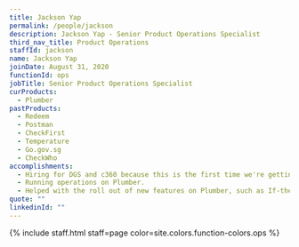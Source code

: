 ```yaml
---
title: Jackson Yap
permalink: /people/jackson
description: Jackson Yap - Senior Product Operations Specialist
third_nav_title: Product Operations
staffId: jackson
name: Jackson Yap
joinDate: August 31, 2020
functionId: ops
jobTitle: Senior Product Operations Specialist
curProducts:
  - Plumber
pastProducts:
  - Redeem
  - Postman
  - CheckFirst
  - Temperature
  - Go.gov.sg
  - CheckWho
accomplishments:
  - Hiring for DGS and c360 because this is the first time we're getting the product team more involved.
  - Running operations on Plumber.
  - Helped with the roll out of new features on Plumber, such as If-then and attachments in emails. 
quote: ""
linkedinId: ""
---
```


{% include staff.html staff=page color=site.colors.function-colors.ops %}
